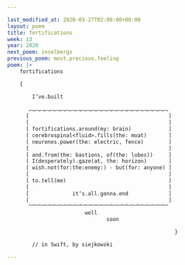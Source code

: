 ```yaml
---

last_modified_at: 2020-03-27T02:00:00+00:00
layout: poem
title: fortifications
week: 13
year: 2020
next_poem: inselbergs
previous_poem: most.precious.feeling
poem: |+
    fortifications

    {

        Iʼve.built
      
       ﹇﹇﹇﹇﹇﹇﹇﹇﹇﹇﹇﹇﹇﹇﹇﹇﹇﹇﹇﹇﹇﹇﹇﹇﹇﹇﹇
      [                                             ]
      [                                             ]
      [ fortifications.around(my: brain)            ]
      [ cerebrospinal<fluid>.fills(the: moat)       ]
      [ neurones.power(the: electric, fence)        ]
      [                                             ]
      [ and.from(the: bastions, of(the: lobes))     ]
      [ I(desperately).gaze(at, the: horizon)       ]
      [ wish.not(for:the:enemy:) - but(for: anyone) ]
      [                                             ]
      [ to.tell(me)                                 ]
      [                                             ]
      [              itʼs.all.gonna.end             ]
      [                                             ]
       ﹈﹈﹈﹈﹈﹈﹈﹈﹈﹈﹈﹈﹈﹈﹈﹈﹈﹈﹈﹈﹈﹈﹈﹈﹈﹈﹈
                         well
                                soon

                                                      }

        // in Swift, by siejkowski

---
```

